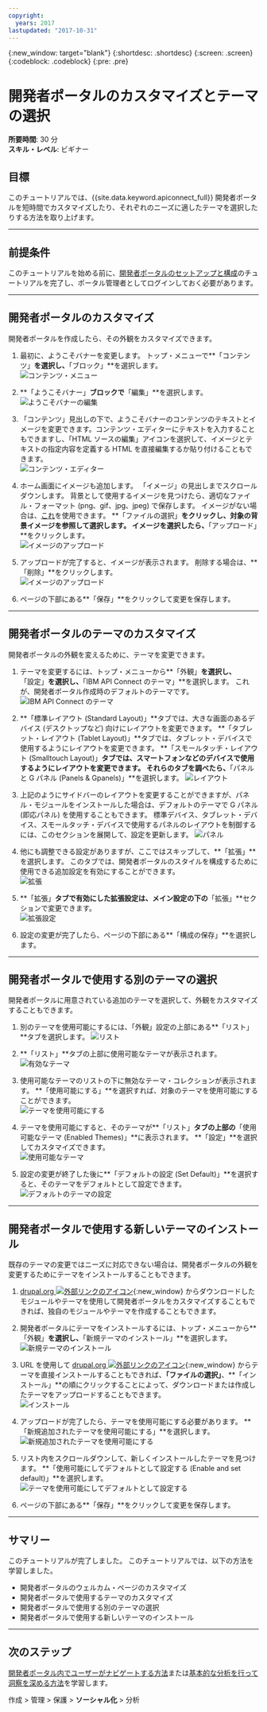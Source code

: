```yaml
---
copyright:
  years: 2017
lastupdated: "2017-10-31"
---
```


{:new_window: target="blank"}
{:shortdesc: .shortdesc}
{:screen: .screen}
{:codeblock: .codeblock}
{:pre: .pre}

# 開発者ポータルのカスタマイズとテーマの選択
**所要時間**: 30 分  
**スキル・レベル**: ビギナー  


## 目標
このチュートリアルでは、{{site.data.keyword.apiconnect_full}} 開発者ポータルを短時間でカスタマイズしたり、それぞれのニーズに適したテーマを選択したりする方法を取り上げます。

---

## 前提条件

このチュートリアルを始める前に、[開発者ポータルのセットアップと構成](tut_config_dev_portal.html)のチュートリアルを完了し、ポータル管理者としてログインしておく必要があります。

---

## 開発者ポータルのカスタマイズ
開発者ポータルを作成したら、その外観をカスタマイズできます。

1. 最初に、ようこそバナーを変更します。 トップ・メニューで**「コンテンツ」**を選択し、**「ブロック」**を選択します。  
  ![コンテンツ・メニュー](images/31-content.png)

2. **「ようこそバナー」**ブロックで**「編集」**を選択します。  
  ![ようこそバナーの編集](images/32-edit.png)

3. 「コンテンツ」見出しの下で、ようこそバナーのコンテンツのテキストとイメージを変更できます。コンテンツ・エディターにテキストを入力することもできますし、「HTML ソースの編集」アイコンを選択して、イメージとテキストの指定内容を定義する HTML を直接編集するか貼り付けることもできます。  
  ![コンテンツ・エディター](images/33-content.png) 

4. ホーム画面にイメージも追加します。 「イメージ」の見出しまでスクロールダウンします。 背景として使用するイメージを見つけたら、適切なファイル・フォーマット (png、gif、jpg、jpeg) で保存します。 イメージがない場合は、[これ](images/Cloudy_Day.png)を使用できます。 **「ファイルの選択」**をクリックし、対象の背景イメージを参照して選択します。 イメージを選択したら、**「アップロード」**をクリックします。  
  ![イメージのアップロード](images/34-image.png)

5. アップロードが完了すると、イメージが表示されます。 削除する場合は、**「削除」**をクリックします。  
  ![イメージのアップロード](images/35-uploaded-image.png)
 
6. ページの下部にある**「保存」**をクリックして変更を保存します。  
  
---

## 開発者ポータルのテーマのカスタマイズ
開発者ポータルの外観を変えるために、テーマを変更できます。

1. テーマを変更するには、トップ・メニューから**「外観」**を選択し、**「設定」**を選択し、**「IBM API Connect のテーマ」**を選択します。 これが、開発者ポータル作成時のデフォルトのテーマです。
  ![IBM API Connect のテーマ](images/41-APIC-theme.png) 


2. **「標準レイアウト (Standard Layout)」**タブでは、大きな画面のあるデバイス (デスクトップなど) 向けにレイアウトを変更できます。 **「タブレット・レイアウト (Tablet Layout)」**タブでは、タブレット・デバイスで使用するようにレイアウトを変更できます。 **「スモールタッチ・レイアウト (Smalltouch Layout)」**タブでは、スマートフォンなどのデバイスで使用するようにレイアウトを変更できます。 それらのタブを調べたら、**「パネルと G パネル (Panels & Gpanels)」**を選択します。
  ![レイアウト](images/42-layout.png)

3. 上記のようにサイドバーのレイアウトを変更することができますが、パネル・モジュールをインストールした場合は、デフォルトのテーマで G パネル (即応パネル) を使用することもできます。 標準デバイス、タブレット・デバイス、スモールタッチ・デバイスで使用するパネルのレイアウトを制御するには、このセクションを展開して、設定を更新します。
![パネル](images/43-panels.png) 

4. 他にも調整できる設定がありますが、ここではスキップして、**「拡張」**を選択します。 このタブでは、開発者ポータルのスタイルを構成するために使用できる追加設定を有効にすることができます。  
  ![拡張](images/44-extensions.png)

5. **「拡張」**タブで有効にした拡張設定は、メイン設定の下の**「拡張」**セクションで変更できます。     
  ![拡張設定](images/45-extension-settings.png)

6. 設定の変更が完了したら、ページの下部にある**「構成の保存」**を選択します。

---

## 開発者ポータルで使用する別のテーマの選択
開発者ポータルに用意されている追加のテーマを選択して、外観をカスタマイズすることもできます。

1. 別のテーマを使用可能にするには、「外観」設定の上部にある**「リスト」**タブを選択します。
  ![リスト](images/51-list.png) 

2. **「リスト」**タブの上部に使用可能なテーマが表示されます。
![有効なテーマ](images/52-enabled-themes.png)

3. 使用可能なテーマのリストの下に無効なテーマ・コレクションが表示されます。 **「使用可能にする」**を選択すれば、対象のテーマを使用可能にすることができます。   
  ![テーマを使用可能にする](images/53-enable-theme.png) 

4. テーマを使用可能にすると、そのテーマが**「リスト」**タブの上部の**「使用可能なテーマ (Enabled Themes)」**に表示されます。 **「設定」**を選択してカスタマイズできます。  
  ![使用可能なテーマ](images/54-theme-settings.png)

5. 設定の変更が終了した後に**「デフォルトの設定 (Set Default)」**を選択すると、そのテーマをデフォルトとして設定できます。     
  ![デフォルトのテーマの設定](images/55-set-default.png)

---

## 開発者ポータルで使用する新しいテーマのインストール
既存のテーマの変更ではニーズに対応できない場合は、開発者ポータルの外観を変更するためにテーマをインストールすることもできます。

1. [drupal.org ![外部リンクのアイコン](../../../icons/launch-glyph.svg "外部リンクのアイコン")](http://drupal.org){:new_window} からダウンロードしたモジュールやテーマを使用して開発者ポータルをカスタマイズすることもできれば、独自のモジュールやテーマを作成することもできます。

2. 開発者ポータルにテーマをインストールするには、トップ・メニューから**「外観」**を選択し、**「新規テーマのインストール」**を選択します。  
  ![新規テーマのインストール](images/62-install-new.png)

3. URL を使用して [drupal.org ![外部リンクのアイコン](../../../icons/launch-glyph.svg "外部リンクのアイコン")](http://drupal.org){:new_window} からテーマを直接インストールすることもできれば、**「ファイルの選択」**、**「インストール」**の順にクリックすることによって、ダウンロードまたは作成したテーマをアップロードすることもできます。  
  ![インストール](images/63-install.png) 

4. アップロードが完了したら、テーマを使用可能にする必要があります。 **「新規追加されたテーマを使用可能にする」**を選択します。  
  ![新規追加されたテーマを使用可能にする](images/64-upload.png)

5. リスト内をスクロールダウンして、新しくインストールしたテーマを見つけます。 **「使用可能にしてデフォルトとして設定する (Enable and set default)」**を選択します。  
  ![テーマを使用可能にしてデフォルトとして設定する](images/65-enable.png)

6. ページの下部にある**「保存」**をクリックして変更を保存します。  

---

## サマリー
このチュートリアルが完了しました。 このチュートリアルでは、以下の方法を学習しました。

* 開発者ポータルのウェルカム・ページのカスタマイズ
* 開発者ポータルで使用するテーマのカスタマイズ 
* 開発者ポータルで使用する別のテーマの選択
* 開発者ポータルで使用する新しいテーマのインストール

---

## 次のステップ

[開発者ポータル内でユーザーがナビゲートする方法](tut_discover_apis.html)または[基本的な分析を行って洞察を深める方法](tut_insights_analytics.html)を学習します。

作成 > 管理 > 保護 > **ソーシャル化** > 分析  

